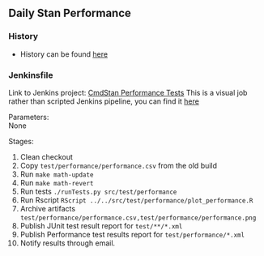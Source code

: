 ## Daily Stan Performance

### History

- History can be found [here](https://jenkins.mc-stan.org/job/Daily%20Stan%20Performance/)

### Jenkinsfile

Link to Jenkins project: [CmdStan Performance Tests](https://jenkins.mc-stan.org/job/Daily%20Stan%20Performance/)
This is a visual job rather than scripted Jenkins pipeline, you can find it [here](https://jenkins.mc-stan.org/job/Daily%20Stan%20Performance/configure)  


Parameters:  
None  

Stages:  

1. Clean checkout
2. Copy `test/performance/performance.csv` from the old build
3. Run `make math-update`
4. Run `make math-revert`
5. Run tests `./runTests.py src/test/performance`
6. Run Rscript `RScript ../../src/test/performance/plot_performance.R `
7. Archive artifacts `test/performance/performance.csv,test/performance/performance.png`
8. Publish JUnit test result report for `test/**/*.xml`
9. Publish Performance test results report for `test/performance/*.xml`
10. Notify results through email.